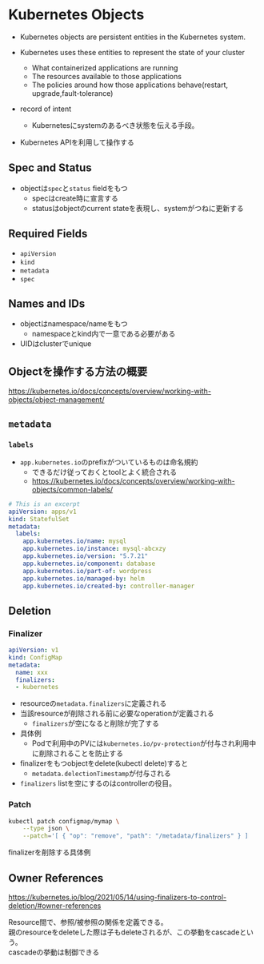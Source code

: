 # Kubernetes Objects

* Kubernetes objects are persistent entities in the Kubernetes system.

* Kubernetes uses these entities to represent the state of your cluster
  * What containerized applications are running
  * The resources available to those applications
  * The policies around how those applications behave(restart, upgrade,fault-tolerance)
  
* record of intent
  * Kubernetesにsystemのあるべき状態を伝える手段。
  
* Kubernetes APIを利用して操作する

## Spec and Status

* objectは`spec`と`status` fieldをもつ
  * specはcreate時に宣言する
  * statusはobjectのcurrent stateを表現し、systemがつねに更新する


## Required Fields

* `apiVersion`
* `kind`
* `metadata`
* `spec`

## Names and IDs

* objectはnamespace/nameをもつ
  * namespaceとkind内で一意である必要がある
* UIDはclusterでunique


## Objectを操作する方法の概要

https://kubernetes.io/docs/concepts/overview/working-with-objects/object-management/

## `metadata`

### `labels`

* `app.kubernetes.io`のprefixがついているものは命名規約
  * できるだけ従っておくとtoolとよく統合される
  * https://kubernetes.io/docs/concepts/overview/working-with-objects/common-labels/

```yaml
# This is an excerpt
apiVersion: apps/v1
kind: StatefulSet
metadata:
  labels:
    app.kubernetes.io/name: mysql
    app.kubernetes.io/instance: mysql-abcxzy
    app.kubernetes.io/version: "5.7.21"
    app.kubernetes.io/component: database
    app.kubernetes.io/part-of: wordpress
    app.kubernetes.io/managed-by: helm
    app.kubernetes.io/created-by: controller-manager
```


## Deletion

### Finalizer

```yaml
apiVersion: v1
kind: ConfigMap
metadata:
  name: xxx
  finalizers:
  - kubernetes
```

* resourceの`metadata.finalizers`に定義される
* 当該resourceが削除される前に必要なoperationが定義される
  * `finalizers`が空になると削除が完了する
* 具体例
  * Podで利用中のPVには`kubernetes.io/pv-protection`が付与され利用中に削除されることを防止する
* finalizerをもつobjectをdelete(kubectl delete)すると
  * `metadata.delectionTimestamp`が付与される
* `finalizers` listを空にするのはcontrollerの役目。


### Patch

```sh
kubectl patch configmap/mymap \
    --type json \
    --patch='[ { "op": "remove", "path": "/metadata/finalizers" } ]
```

finalizerを削除する具体例


## Owner References

https://kubernetes.io/blog/2021/05/14/using-finalizers-to-control-deletion/#owner-references

Resource間で、参照/被参照の関係を定義できる。  
親のresourceをdeleteした際は子もdeleteされるが、この挙動をcascadeという。  
cascadeの挙動は制御できる